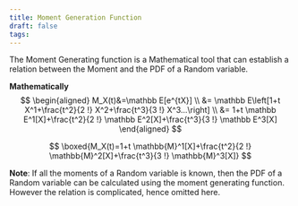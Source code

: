 ```yaml
---
title: Moment Generation Function
draft: false
tags:
---
```


The Moment Generating function is a Mathematical tool that can establish a relation between the Moment and the PDF of a Random variable. 

**Mathematically** 
$$
\begin{aligned}
M_X(t)&=\mathbb  E[e^{tX}]
\\
&= \mathbb E\left[1+t X^1+\frac{t^2}{2 !} X^2+\frac{t^3}{3 !} X^3...\right]
\\ 
&= 1+t \mathbb E^1[X]+\frac{t^2}{2 !} \mathbb E^2[X]+\frac{t^3}{3 !} \mathbb E^3[X]
\end{aligned}
$$


$$
\boxed{M_X(t)=1+t \mathbb{M}^1[X]+\frac{t^2}{2 !} \mathbb{M}^2[X]+\frac{t^3}{3 !} \mathbb{M}^3[X]}
$$

**Note**: If all the moments of a Random variable is known, then the PDF of a Random variable can be calculated using the moment generating function. However the relation is complicated, hence omitted here. 



